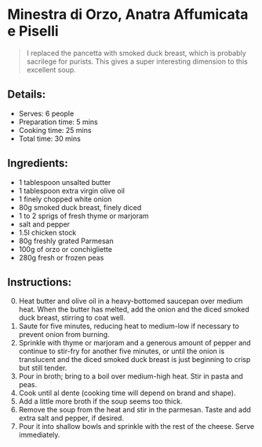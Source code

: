 # Minestra di Orzo, Anatra Affumicata e Piselli

> I replaced the pancetta with smoked duck breast, which is probably sacrilege for purists. This gives a super interesting dimension to this excellent soup.

## Details:
* Serves: 6 people
* Preparation time: 5 mins
* Cooking time: 25 mins
* Total time: 30 mins

## Ingredients:
* 1 tablespoon unsalted butter
* 1 tablespoon extra virgin olive oil
* 1 finely chopped white onion
* 80g smoked duck breast, finely diced
* 1 to 2 sprigs of fresh thyme or marjoram
* salt and pepper
* 1.5l chicken stock
* 80g freshly grated Parmesan
* 100g of orzo or conchigliette
* 280g fresh or frozen peas

## Instructions:
0. Heat butter and olive oil in a heavy-bottomed saucepan over medium heat. When the butter has melted, add the onion and the diced smoked duck breast, stirring to coat well.
1. Saute for five minutes, reducing heat to medium-low if necessary to prevent onion from burning. 
2. Sprinkle with thyme or marjoram and a generous amount of pepper and continue to stir-fry for another five minutes, or until the onion is translucent and the diced smoked duck breast is just beginning to crisp but still tender.
3. Pour in broth; bring to a boil over medium-high heat. Stir in pasta and peas.
4. Cook until al dente (cooking time will depend on brand and shape).
5. Add a little more broth if the soup seems too thick.
6. Remove the soup from the heat and stir in the parmesan. Taste and add extra salt and pepper, if desired.
7. Pour it into shallow bowls and sprinkle with the rest of the cheese. Serve immediately. 
